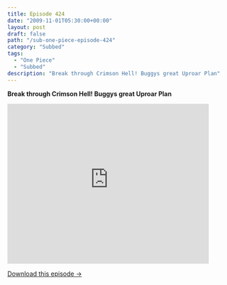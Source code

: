 ```yaml
---
title: Episode 424
date: "2009-11-01T05:30:00+00:00"
layout: post
draft: false
path: "/sub-one-piece-episode-424"
category: "Subbed"
tags:
  - "One Piece"
  - "Subbed"
description: "Break through Crimson Hell! Buggys great Uproar Plan"
---
```


**Break through Crimson Hell! Buggys great Uproar Plan**

<iframe width="640" height="360" src="https://www.rapidvideo.com/e/G0NO6T7WX1" frameborder="0" marginwidth=0 marginheight=0 scrolling=no allowfullscreen style="max-width:90%;"></iframe>

<a href="http://ouo.io/qs/eCodkFEQ?s=https://www.rapidvideo.com/d/G0NO6T7WX1" class="styled_a">Download this episode →</a>

